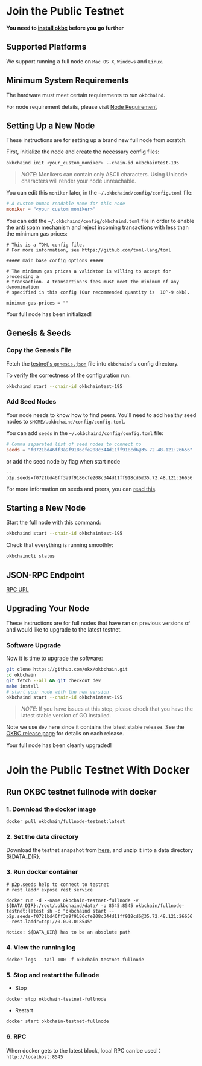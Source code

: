 # Join the Public Testnet 

**You need to [install okbc](/dev/quick-start/build-on-okbc/install-okbc.html) before you go further**

## Supported Platforms

We support running a full node on `Mac OS X`, `Windows` and `Linux`.

## Minimum System Requirements

The hardware must meet certain requirements to run `okbchaind`.

For node requirement details, please visit [Node Requirement](/dev/nodes/okbchain-nodes/hardware-requirement.html)

## Setting Up a New Node

These instructions are for setting up a brand new full node from scratch.

First, initialize the node and create the necessary config files:

```bash
okbchaind init <your_custom_moniker> --chain-id okbchaintest-195
```

> _NOTE_:
Monikers can contain only ASCII characters. Using Unicode characters will render your node unreachable.


You can edit this `moniker` later, in the `~/.okbchaind/config/config.toml` file:

```toml
# A custom human readable name for this node
moniker = "<your_custom_moniker>"
```

You can edit the `~/.okbchaind/config/okbchaind.toml` file in order to enable the anti spam mechanism and reject incoming transactions with less than the minimum gas prices:

```
# This is a TOML config file.
# For more information, see https://github.com/toml-lang/toml

##### main base config options #####

# The minimum gas prices a validator is willing to accept for processing a
# transaction. A transaction's fees must meet the minimum of any denomination
# specified in this config (Our recommended quantity is  10^-9 okb).

minimum-gas-prices = ""
```

Your full node has been initialized! 

## Genesis & Seeds

### Copy the Genesis File

Fetch the [testnet's `genesis.json`](https://raw.githubusercontent.com/okx/okexchain-docs/okbchain-docs/resources/genesis-file/testnet/genesis.json) file into `okbchaind`'s config directory.

To verify the correctness of the configuration run:

```bash
okbchaind start --chain-id okbchaintest-195
```

### Add Seed Nodes

Your node needs to know how to find peers. You'll need to add healthy seed nodes to `$HOME/.okbchaind/config/config.toml`.

You can add `seeds` in the `~/.okbchaind/config/config.toml` file:

```toml
# Comma separated list of seed nodes to connect to
seeds = "f0721bd46ff3a9f9186cfe208c344d11ff918cd6@35.72.48.121:26656"
```

or add the seed node by flag when start node
```
--p2p.seeds=f0721bd46ff3a9f9186cfe208c344d11ff918cd6@35.72.48.121:26656
```

For more information on seeds and peers, you can [read this](https://docs.tendermint.com/master/spec/p2p/peer.html).

## Starting a New Node

Start the full node with this command:

```bash
okbchaind start --chain-id okbchaintest-195
```

Check that everything is running smoothly:

```bash
okbchaincli status
```

## JSON-RPC Endpoint
[RPC URL](/dev/api/okbc-api/json-rpc-api.html)

## Upgrading Your Node

These instructions are for full nodes that have ran on previous versions of and would like to upgrade to the latest testnet.


### Software Upgrade

Now it is time to upgrade the software:

```bash
git clone https://github.com/okx/okbchain.git
cd okbchain
git fetch --all && git checkout dev
make install
# start your node with the new version
okbchaind start --chain-id okbchaintest-195
```

> _NOTE_: If you have issues at this step, please check that you have the latest stable version of GO installed.

Note we use `dev` here since it contains the latest stable release.
See the [OKBC release page](https://github.com/okx/okbchain/releases) for details on each release.

Your full node has been cleanly upgraded!

# Join the Public Testnet With Docker
## Run OKBC testnet fullnode with docker

### 1. Download the docker image

```
docker pull okbchain/fullnode-testnet:latest
```

### 2. Set the data directory


Download the testnet snapshot from [here](/dev/nodes/rpc-node/node-data-snapshots.html), and unzip it into a data directory ${DATA_DIR}.


### 3. Run docker container
```
# p2p.seeds help to connect to testnet
# rest.laddr expose rest service

docker run -d --name okbchain-testnet-fullnode -v ${DATA_DIR}:/root/.okbchaind/data/ -p 8545:8545 okbchain/fullnode-testnet:latest sh -c "okbchaind start --p2p.seeds=f0721bd46ff3a9f9186cfe208c344d11ff918cd6@35.72.48.121:26656 --rest.laddr=tcp://0.0.0.0:8545"
```
`Notice: ${DATA_DIR} has to be an absolute path`


### 4. View the running log
```
docker logs --tail 100 -f okbchain-testnet-fullnode
```

### 5. Stop and restart the fullnode
- Stop
```
docker stop okbchain-testnet-fullnode
```
- Restart
```
docker start okbchain-testnet-fullnode
```

### 6. RPC
When docker gets to the latest block, local RPC can be used：`http://localhost:8545`
